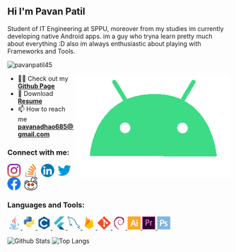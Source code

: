 <!--[![MasterHead](https://media-exp1.licdn.com/dms/image/C4E16AQF-YdClTtUhMg/profile-displaybackgroundimage-shrink_350_1400/0?e=1609372800&v=beta&t=6E5tCS27PQAir7y2vnMPjAmQe85xrTOIVUQT1A72gC0)](https://pavanpatil45.github.io/P4V4N-Page)-->
## Hi I'm Pavan Patil <!--<img src="https://user-images.githubusercontent.com/1303154/88677602-1635ba80-d120-11ea-84d8-d263ba5fc3c0.gif" width="28px" alt="hi">-->
<!--<h1 align="center">Hi 👋, I'm P4V4N</h1>-->
Student of IT Engineering at SPPU, moreover from my studies im currently developing native Android apps. im a guy who tryna learn pretty much about everything :D also im always enthusiastic about playing with Frameworks and Tools.

<p align="left"> <img src="https://komarev.com/ghpvc/?username=pavanpatil45&label=Profile%20views&color=129e00&style=plastic" alt="pavanpatil45" /> </p>
<img align="right" alt="Coding" width="350" src="./g8.gif">
<!--https://cdn.dribbble.com/users/2646423/screenshots/5507196/computer.gif">-->

- 👨‍💻 Check out my [**Github Page**](https://pavanpatil45.github.io)
- 📃 Download [**Resume**](https://drive.google.com/file/d/13AUfOhuV-YQPLMG2MGtasFch4W48SKKD/view?usp=sharing)
- 📫 How to reach me **pavanadhao685@gmail.com**

<h3 align="left">Connect with me:</h3>
<p align="left">
  
<a href="https://instagram.com/p4v4n" target="blank"><img align="center" src="/connect with me/insta.png" alt="instagram" width="30" /></a>&nbsp;
<a href="https://stackoverflow.com/users/14926087/pavan-patil?tab=profile " target="blank"><img align="center" src="/connect with me/stack.svg" alt="stack-overflow" height="30" width="30" /></a>&nbsp;
<a href="https://linkedin.com/in/pavan-patil-445a33150" target="blank"><img align="center" src="/connect with me/linkedin.webp" alt="linkedin" height="30" width="30" /></a>&nbsp;
<a href="https://twitter.com/pavanpatil45" target="blank"><img align="center" src="/connect with me/twitter.png" alt="twitter" width="30" /></a>&nbsp;
<a href="https://facebook.com/pavanpatil450" target="blank"><img align="center" src="/connect with me/facebook.webp" alt="facebook" height="30" width="30" /></a>&nbsp;
<a href="https://www.reddit.com/user/p4v4n_45" target="blank"><img align="center" src="/connect with me/reddit.svg" alt="reddit" width="30" /></a>&nbsp;
</p>
<h3 align="left">Languages and Tools:</h3>
<p align="left"> 
<a href="https://www.oracle.com/in/java/" target="_blank"> <img src="/tools used/java.svg" alt="java" width="30" height="30"/> </a>
<a href="https://www.python.org/" target="_blank"> <img src="/tools used/python.svg" alt="python" width="30" height="30"/> </a>
<a href="https://www.cprogramming.com/" target="_blank"> <img src="/tools used/c.svg" alt="c" width="30" height="30"/> </a> 
<a href="https://flutter.dev" target="_blank"> <img src="/tools used/flutter.svg" alt="flutter" width="30" height="30"/> </a> 
<a href="https://www.mysql.com/" target="_blank"> <img src="/tools used/mysql.svg" alt="mysql" width="30" height="30"/> </a> 
<a href="https://www.firebase.com/" target="_blank"> <img src="/tools used/firebase.png" alt="mysql" width="30" height="30"/> </a> 
<a href="https://git-scm.com/" target="_blank"> <img src="/tools used/git.svg" alt="git" width="30" height="30"/> </a> 
<a href="https://www.debian.org/" target="_blank"> <img src="/tools used/debian.svg" alt="debian" width="30" height="30"/> </a>
<a href="https://www.adobe.com/in/products/illustrator.html" target="_blank"> <img src="/tools used/illustrator.svg" alt="illustrator" width="30" height="30"/> </a>
<a href="https://www.adobe.com/in/products/premiere.html" target="_blank"> <img src="/tools used/premier.svg" alt="premierpro" width="30" height="30"/> </a>
<a href="https://www.adobe.com/in/products/photoshop.html" target="_blank"> <img src="/tools used/photoshop.svg" alt="photoshop" width="30" height="30"/> </a>

![Github Stats](https://github-readme-stats.vercel.app/api?username=pavanpatil45&count_private=true&show_icons=true&include_all_commits=true)
![Top Langs](https://github-readme-stats.vercel.app/api/top-langs/?username=pavanpatil45&hide=TeX&layout=compact)

<!--&theme=vue-dark-->
